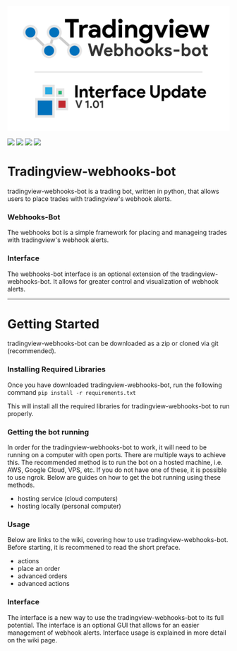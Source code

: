 ![demopic](img/logo.png)

![](https://img.shields.io/github/license/robswc/tradingview-webhooks-bot?style=for-the-badge)
![](https://img.shields.io/github/repo-size/robswc/tradingview-webhooks-bot?style=for-the-badge)
![](https://img.shields.io/github/commit-activity/y/robswc/tradingview-webhooks-bot?style=for-the-badge)
![](https://img.shields.io/twitter/follow/robswc?style=for-the-badge)




# Tradingview-webhooks-bot

tradingview-webhooks-bot is a trading bot, written in python, that allows users to place trades with tradingview's webhook alerts.

### Webhooks-Bot

The webhooks bot is a simple framework for placing and manageing trades with tradingview's webhook alerts.

### Interface

The webhooks-bot interface is an optional extension of the tradingview-webhooks-bot.  It allows for greater control and visualization of webhook alerts.

---

# Getting Started

tradingview-webhooks-bot can be downloaded as a zip or cloned via git (recommended).

### Installing Required Libraries

Once you have downloaded tradingview-webhooks-bot, run the following command `pip install -r requirements.txt`

This will install all the required libraries for tradingview-webhooks-bot to run properly.

### Getting the bot running

In order for the tradingview-webhooks-bot to work, it will need to be running on a computer with open ports.  There are multiple ways to achieve this.  The recommended method is to run the bot on a hosted machine, i.e. AWS, Google Cloud, VPS, etc.  If you do not have one of these, it is possible to use ngrok.  Below are guides on how to get the bot running using these methods.

* hosting service (cloud computers)
* hosting locally (personal computer)

### Usage

Below are links to the wiki, covering how to use tradingview-webhooks-bot.  Before starting, it is recommened to read the short preface.

* actions
* place an order
* advanced orders
* advanced actions

### Interface

The interface is a new way to use the tradingview-webhooks-bot to its full potential.  The interface is an optional GUI that allows for an easier management of webhook alerts.  Interface usage is explained in more detail on the wiki page.
